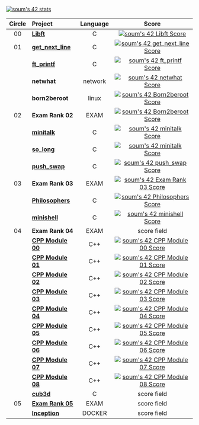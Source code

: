 [![soum's 42 stats](https://badge42.vercel.app/api/v2/cl1li0ev4001609l6y3uttc20/stats?cursusId=21&coalitionId=87)](https://github.com/JaeSeoKim/badge42)

| Circle | Project                                                      |            Language            |                            Score                             |
| :----: | :----------------------------------------------------------- | :----------------------------: | :----------------------------------------------------------: |
|   00   | [**Libft**](https://github.com/tjddnd3116/42seoul_subject/tree/main/Libft)    |               C                | [![soum's 42 Libft Score](https://badge42.vercel.app/api/v2/cl1li0ev4001609l6y3uttc20/project/2166451)](https://github.com/JaeSeoKim/badge42)   |
|   01   | [**get_next_line**](https://github.com/tjddnd3116/42seoul_subject/tree/main/get_next_line)|               C                | [![soum's 42 get_next_line Score](https://badge42.vercel.app/api/v2/cl1li0ev4001609l6y3uttc20/project/2186678)](https://github.com/JaeSeoKim/badge42) |
|        | [**ft_printf**](https://github.com/tjddnd3116/42seoul_subject/tree/main/ft_printf)|               C                | [![soum's 42 ft_printf Score](https://badge42.vercel.app/api/v2/cl1li0ev4001609l6y3uttc20/project/2186681)](https://github.com/JaeSeoKim/badge42) |
|        | **netwhat**                                                  |              network               | [![soum's 42 netwhat Score](https://badge42.vercel.app/api/v2/cl1li0ev4001609l6y3uttc20/project/2186680)](https://github.com/JaeSeoKim/badge42)  |
|        | **born2beroot**                                                  |              linux               | [![soum's 42 Born2beroot Score](https://badge42.vercel.app/api/v2/cl1li0ev4001609l6y3uttc20/project/2186679)](https://github.com/JaeSeoKim/badge42)  |
|   02   | **Exam Rank 02**													|               EXAM                | [![soum's 42 Born2beroot Score](https://badge42.vercel.app/api/v2/cl1li0ev4001609l6y3uttc20/project/2186679)](https://github.com/JaeSeoKim/badge42) |
|        | [**minitalk**](https://github.com/tjddnd3116/42seoul_subject/tree/main/minitalk)   |           C             |  [![soum's 42 minitalk Score](https://badge42.vercel.app/api/v2/cl1li0ev4001609l6y3uttc20/project/2335652)](https://github.com/JaeSeoKim/badge42)  |
|        | [**so_long**](https://github.com/tjddnd3116/42seoul_subject/tree/main/so_long)   |           C             |  [![soum's 42 minitalk Score](https://badge42.vercel.app/api/v2/cl1li0ev4001609l6y3uttc20/project/2335652)](https://github.com/JaeSeoKim/badge42)  |
|        | [**push_swap**](https://github.com/tjddnd3116/42seoul_subject/tree/main/push_swap)   |           C             |  [![soum's 42 push_swap Score](https://badge42.vercel.app/api/v2/cl1li0ev4001609l6y3uttc20/project/2335637)](https://github.com/JaeSeoKim/badge42)  |
|   03   | **Exam Rank 03** 																	|               EXAM                | [![soum's 42 Exam Rank 03 Score](https://badge42.vercel.app/api/v2/cl1li0ev4001609l6y3uttc20/project/2439406)](https://github.com/JaeSeoKim/badge42) |
|        | [**Philosophers**](https://github.com/tjddnd3116/42seoul_subject/tree/main/Philosophers) |               C                | [![soum's 42 Philosophers Score](https://badge42.vercel.app/api/v2/cl1li0ev4001609l6y3uttc20/project/2428059)](https://github.com/JaeSeoKim/badge42) |
|        | [**minishell**](https://github.com/tjddnd3116/42seoul_subject/tree/main/minishell) |               C                | [![soum's 42 minishell Score](https://badge42.vercel.app/api/v2/cl1li0ev4001609l6y3uttc20/project/2428060)](https://github.com/JaeSeoKim/badge42) |
|   04   | **Exam Rank 04**																		|               EXAM                | score field |
|   	   | [**CPP Module 00**](https://github.com/tjddnd3116/42seoul_subject/tree/main/cpp_module_00) |              C++               | [![soum's 42 CPP Module 00 Score](https://badge42.vercel.app/api/v2/cl1li0ev4001609l6y3uttc20/project/2497359)](https://github.com/JaeSeoKim/badge42) |
|   	   | [**CPP Module 01**](https://github.com/tjddnd3116/42seoul_subject/tree/main/cpp_module_01) |              C++               | [![soum's 42 CPP Module 01 Score](https://badge42.vercel.app/api/v2/cl1li0ev4001609l6y3uttc20/project/2550548)](https://github.com/JaeSeoKim/badge42) |
|   	   | [**CPP Module 02**](https://github.com/tjddnd3116/42seoul_subject/tree/main/cpp_module_02) |              C++               | [![soum's 42 CPP Module 02 Score](https://badge42.vercel.app/api/v2/cl1li0ev4001609l6y3uttc20/project/2553460)](https://github.com/JaeSeoKim/badge42) |
|   	   | [**CPP Module 03**](https://github.com/tjddnd3116/42seoul_subject/tree/main/cpp_module_03) |              C++               | [![soum's 42 CPP Module 03 Score](https://badge42.vercel.app/api/v2/cl1li0ev4001609l6y3uttc20/project/2556311)](https://github.com/JaeSeoKim/badge42) |
|   	   | [**CPP Module 04**](https://github.com/tjddnd3116/42seoul_subject/tree/main/cpp_module_04) |              C++               | [![soum's 42 CPP Module 04 Score](https://badge42.vercel.app/api/v2/cl1li0ev4001609l6y3uttc20/project/2564022)](https://github.com/JaeSeoKim/badge42) |
|   	   | [**CPP Module 05**](https://github.com/tjddnd3116/42seoul_subject/tree/main/cpp_module_05) |              C++               | [![soum's 42 CPP Module 05 Score](https://badge42.vercel.app/api/v2/cl1li0ev4001609l6y3uttc20/project/2568825)](https://github.com/JaeSeoKim/badge42) |
|   	   | [**CPP Module 06**](https://github.com/tjddnd3116/42seoul_subject/tree/main/cpp_module_06) |              C++               | [![soum's 42 CPP Module 06 Score](https://badge42.vercel.app/api/v2/cl1li0ev4001609l6y3uttc20/project/2570082)](https://github.com/JaeSeoKim/badge42) |
|   	   | [**CPP Module 07**](https://github.com/tjddnd3116/42seoul_subject/tree/main/cpp_module_07) |              C++               | [![soum's 42 CPP Module 07 Score](https://badge42.vercel.app/api/v2/cl1li0ev4001609l6y3uttc20/project/2573259)](https://github.com/JaeSeoKim/badge42) |
|   	   | [**CPP Module 08**](https://github.com/tjddnd3116/42seoul_subject/tree/main/cpp_module_08) |              C++               | [![soum's 42 CPP Module 08 Score](https://badge42.vercel.app/api/v2/cl1li0ev4001609l6y3uttc20/project/2575928)](https://github.com/JaeSeoKim/badge42) |
|   	   | [**cub3d**](https://github.com/tjddnd3116/42seoul_subject/tree/main/cub3d) |              C               | score field |
|   05   | [**Exam Rank 05**](https://github.com/tjddnd3116/42seoul_subject/tree/main/Exam_Rank_05) |               EXAM                | score field |
|        | [**Inception**](https://github.com/tjddnd3116/42seoul_subject/tree/main/inception) |               DOCKER                | score field |
